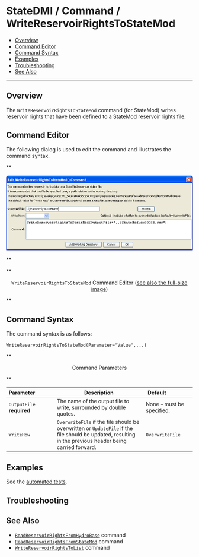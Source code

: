 # StateDMI / Command / WriteReservoirRightsToStateMod #

* [Overview](#overview)
* [Command Editor](#command-editor)
* [Command Syntax](#command-syntax)
* [Examples](#examples)
* [Troubleshooting](#troubleshooting)
* [See Also](#see-also)

-------------------------

## Overview ##

The `WriteReservoirRightsToStateMod` command (for StateMod)
writes reservoir rights that have been defined to a StateMod reservoir rights file.

## Command Editor ##

The following dialog is used to edit the command and illustrates the command syntax.

**<p style="text-align: center;">
![WriteReservoirRightsToStateMod](WriteReservoirRightsToStateMod.png)
</p>**

**<p style="text-align: center;">
`WriteReservoirRightsToStateMod` Command Editor (<a href="../WriteReservoirRightsToStateMod.png">see also the full-size image</a>)
</p>**

## Command Syntax ##

The command syntax is as follows:

```text
WriteReservoirRightsToStateMod(Parameter="Value",...)
```
**<p style="text-align: center;">
Command Parameters
</p>**

| **Parameter**&nbsp;&nbsp;&nbsp;&nbsp;&nbsp;&nbsp;&nbsp;&nbsp;&nbsp;&nbsp;&nbsp;&nbsp; | **Description** | **Default**&nbsp;&nbsp;&nbsp;&nbsp;&nbsp;&nbsp;&nbsp;&nbsp;&nbsp;&nbsp;&nbsp;&nbsp;&nbsp;&nbsp;&nbsp;&nbsp; |
| --------------|-----------------|----------------- |
| `OutputFile`<br>**required** | The name of the output file to write, surrounded by double quotes. | None – must be specified. |
| `WriteHow` | `OverwriteFile` if the file should be overwritten or `UpdateFile` if the file should be updated, resulting in the previous header being carried forward. | `OverwriteFile` |

## Examples ##

See the [automated tests](https://github.com/OpenCDSS/cdss-app-statedmi-test/tree/master/test/regression/commands/WriteReservoirRightsToStateMod).

## Troubleshooting ##

## See Also ##

* [`ReadReservoirRightsFromHydroBase`](../ReadReservoirRightsFromHydroBase/ReadReservoirRightsFromHydroBase.md) command
* [`ReadReservoirRightsFromStateMod`](../ReadReservoirRightsFromStateMod/ReadReservoirRightsFromStateMod.md) command
* [`WriteReservoirRightsToList`](../WriteReservoirRightsToList/WriteReservoirRightsToList.md) command
